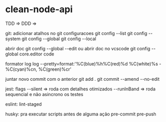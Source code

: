 # clean-node-api

TDD => 
DDD =>

git:
  adicionar atalhos no git
  configuracoes
    git config --list
    git config --system
    git config --global
    git config --local

  abrir doc
    git config --global --edit
  ou
  abrir doc no vcscode
    git config --global core.editor code

  formator log
    log --pretty=format:'%C(blue)%h%C(red)%d %C(white)%s - %C(cyan)%cn, %C(green)%cr'

  juntar novo commit com o anterior
    git add .
    git commit --amend --no-edit

jest:
  flags
    --silent => roda com detalhes otimizados 
    --runInBand => roda sequencial e não asincrono os testes

eslint:
  lint-staged

husky:
  pra executar scripts antes de alguma ação
    pre-commit
    pre-push